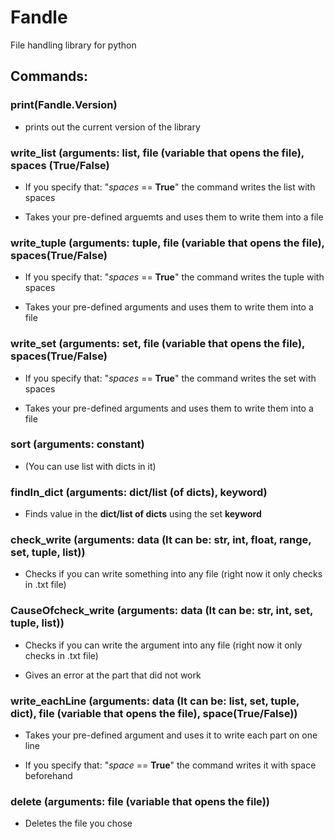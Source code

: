 # Fandle
File handling library for python

## Commands: 
### **print(Fandle.Version)** 

- prints out the current version of the library

### **write_list** (arguments: list, file (variable that opens the file), spaces (True/False)

- If you specify that: "*spaces* == **True**" the command writes the list with spaces

- Takes your pre-defined arguemts and uses them to write them into a file

### **write_tuple** (arguments: tuple, file (variable that opens the file), spaces(True/False)

- If you specify that: "*spaces* == **True**" the command writes the tuple with spaces

- Takes your pre-defined arguments and uses them to write them into a file

### **write_set** (arguments: set, file (variable that opens the file), spaces(True/False)

- If you specify that: "*spaces* == **True**" the command writes the set with spaces

- Takes your pre-defined arguments and uses them to write them into a file

### **sort** (arguments: constant)

- (You can use list with dicts in it)

### **findIn_dict** (arguments: dict/list (of dicts), keyword)

- Finds value in the **dict/list of dicts** using the set **keyword**

### **check_write** (arguments: data (It can be: str, int, float, range, set, tuple, list))

- Checks if you can write something into any file (right now it only checks in .txt file)

### **CauseOfcheck_write** (arguments: data (It can be: str, int, set, tuple, list))

- Checks if you can write the argument into any file (right now it only checks in .txt file)

- Gives an error at the part that did not work

### **write_eachLine** (arguments: data (It can be: list, set, tuple, dict), file (variable that opens the file), space(True/False))

- Takes your pre-defined argument and uses it to write each part on one line

- If you specify that: "*space* == **True**" the command writes it with space beforehand

### **delete** (arguments: file (variable that opens the file))

- Deletes the file you chose